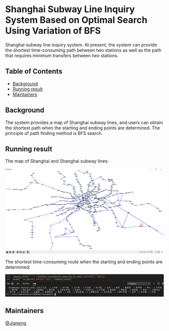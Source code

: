 # Shanghai Subway Line Inquiry System Based on Optimal Search Using Variation of BFS

Shanghai subway line inquiry system. At present, the system can provide the shortest time-consuming path between two stations as well as the path that requires minimum transfers between two stations.

## Table of Contents
- [Background](#background)
- [Running result](#running-result)
- [Maintainers](#maintainers)

## Background
The system provides a map of Shanghai subway lines, and users can obtain the shortest path when the starting and ending points are determined. The principle of path finding method is BFS search.

## Running result
The map of Shanghai and Shanghai subway lines:
<p align="center">
<img src="https://github.com/jianengli/NLP-learning/blob/master/Lab3/line_map.png"/>
</p>
The shortest time-consuming route when the starting and ending points are determined:
<p align="center">
<img src="https://github.com/jianengli/NLP-learning/blob/master/Lab3/search_result.png"/>
</p>

## Maintainers
[@Jianeng](https://github.com/jianengli).


